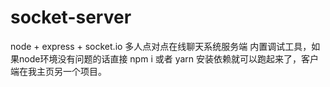 # socket-server
node + express + socket.io 多人点对点在线聊天系统服务端
内置调试工具，如果node环境没有问题的话直接 npm i 或者 yarn 安装依赖就可以跑起来了，客户端在我主页另一个项目。
